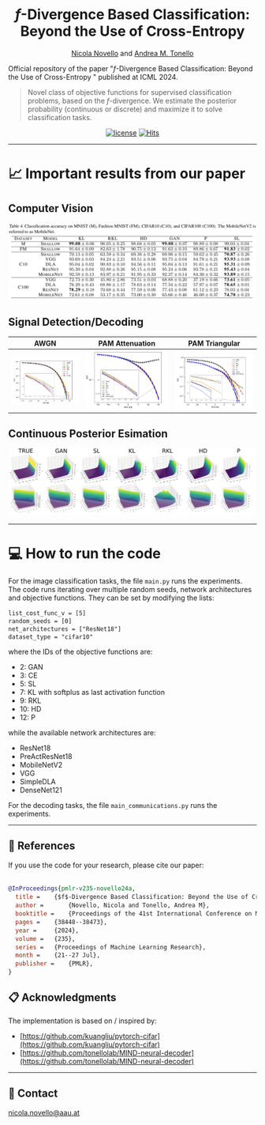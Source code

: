 <div align="center">
  
# $f$-Divergence Based Classification:<br /> Beyond the Use of Cross-Entropy

[Nicola Novello](https://scholar.google.com/citations?user=4PPM0GkAAAAJ&hl=en) and [Andrea M. Tonello](https://scholar.google.com/citations?user=qBiseEsAAAAJ&hl=en)

</div>


Official repository of the paper "$f$-Divergence Based Classification: Beyond the Use of Cross-Entropy " published at ICML 2024. 

> Novel class of objective functions for supervised classification problems, based on the $f$-divergence. We estimate the posterior probability (continuous or discrete) and maximize it to solve classification tasks. 

<div align="center">

[![license](https://img.shields.io/badge/License-MIT-red.svg)](https://github.com/nicolaNovello/discriminative-classification-fDiv/blob/main/LICENSE)
[![Hits](https://hits.sh/github.com/nicolaNovello/discriminative-classification-fDiv.svg?label=Visitors&color=30a704)](https://hits.sh/github.com/nicolaNovello/discriminative-classification-fDiv/)

</div>

---

# 📈 Important results from our paper

## Computer Vision
<img src="Figures/Tab.png"/>

## Signal Detection/Decoding
AWGN             |  PAM Attenuation  | PAM Triangular
:-------------------------:|:-------------------------:|:-------------------------:
![](https://github.com/nicolaNovello/discriminative-classification-fDiv/blob/main/Figures/dataset_AWGN.png)  |  ![](https://github.com/nicolaNovello/discriminative-classification-fDiv/blob/main/Figures/dataset_PAM_attenuation.png) |  ![](https://github.com/nicolaNovello/discriminative-classification-fDiv/blob/main/Figures/dataset_PAM_triangular.png) 

## Continuous Posterior Esimation
<img src="Figures/exponential_gaussian.png"/>

---

# 💻 How to run the code

For the image classification tasks, the file `main.py` runs the experiments. The code runs iterating over multiple random seeds, network architectures and objective functions. They can be set by modifying the lists: 
```
list_cost_func_v = [5] 
random_seeds = [0]
net_architectures = ["ResNet18"] 
dataset_type = "cifar10"
```
where the IDs of the objective functions are:
- 2: GAN
- 3: CE
- 5: SL
- 7: KL with softplus as last activation function
- 9: RKL
- 10: HD
- 12: P
  
while the available network architectures are:
- ResNet18
- PreActResNet18
- MobileNetV2
- VGG
- SimpleDLA
- DenseNet121


For the decoding tasks, the file `main_communications.py` runs the experiments.


---

## 📝 References

If you use the code for your research, please cite our paper:
```bibtex

@InProceedings{pmlr-v235-novello24a,
  title = 	 {$f$-Divergence Based Classification: Beyond the Use of Cross-Entropy},
  author =       {Novello, Nicola and Tonello, Andrea M},
  booktitle = 	 {Proceedings of the 41st International Conference on Machine Learning},
  pages = 	 {38448--38473},
  year = 	 {2024},
  volume = 	 {235},
  series = 	 {Proceedings of Machine Learning Research},
  month = 	 {21--27 Jul},
  publisher =    {PMLR},
}

```

## 📋 Acknowledgments

The implementation is based on / inspired by:

- [https://github.com/kuangliu/pytorch-cifar](https://github.com/kuangliu/pytorch-cifar)  
- [https://github.com/tonellolab/MIND-neural-decoder](https://github.com/tonellolab/MIND-neural-decoder)

---

## 📧 Contact

[nicola.novello@aau.at](nicola.novello@aau.at)
